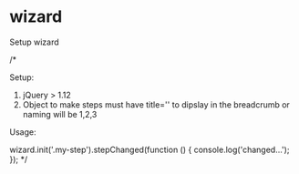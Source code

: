 # wizard
Setup wizard

/*

Setup:
1. jQuery > 1.12
2. Object to make steps must have title='<step title>' to dipslay in the breadcrumb or naming will be 1,2,3

Usage:

wizard.init('.my-step').stepChanged(function () {
            console.log('changed...');
        });
*/
